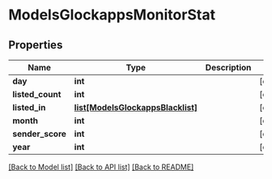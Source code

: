 # ModelsGlockappsMonitorStat

## Properties
Name | Type | Description | Notes
------------ | ------------- | ------------- | -------------
**day** | **int** |  | [optional] 
**listed_count** | **int** |  | [optional] 
**listed_in** | [**list[ModelsGlockappsBlacklist]**](ModelsGlockappsBlacklist.md) |  | [optional] 
**month** | **int** |  | [optional] 
**sender_score** | **int** |  | [optional] 
**year** | **int** |  | [optional] 

[[Back to Model list]](../README.md#documentation-for-models) [[Back to API list]](../README.md#documentation-for-api-endpoints) [[Back to README]](../README.md)


